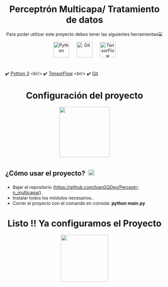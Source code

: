 # <div align="center"> Perceptrón Multicapa/ Tratamiento de datos</div>

<div align="center">  
Para poder utilizar este proyecto debes tener las siguientes herramientas💻
<div align="center">  
<a href="https://www.python.org/" target="_blank"><img style="margin: 10px" src="https://profilinator.rishav.dev/skills-assets/python-original.svg" alt="Python" height="50" /></a>  
<a href="https://github.com/" target="_blank"><img style="margin: 10px" src="https://profilinator.rishav.dev/skills-assets/git-scm-icon.svg" alt="Git" height="50" /></a>  
<a href="https://www.tensorflow.org/" target="_blank"><img style="margin: 10px" src="https://profilinator.rishav.dev/skills-assets/tensorflow-icon.svg" alt="TensorFlow" height="50" /></a>  
</div>
</div>
<br/> 

✔️ [Python 3]([https://www.unrealengine.com/](https://www.python.org/downloads/))
<br/> 
✔️ [TensorFlow]([https://git-scm.com/](https://www.tensorflow.org/?hl=es-419))
<br/> 
✔️ [Git](https://git-lfs.com/)
<br/> 

# <div align="center">   Configuración del proyecto</div>
<div id="header" align="center">
    <img src="https://media0.giphy.com/media/v1.Y2lkPTc5MGI3NjExcGllNGdhZHFkb2xldzh5cnR3YXRkYzI2Nmh5OTJ6azRxeGYzMGNxYiZlcD12MV9pbnRlcm5hbF9naWZfYnlfaWQmY3Q9cw/hfdPrGV3c9F9p4bT5u/giphy.gif" 
    width="160"/> 
</div>

## <div align="left">¿Cómo usar el proyecto?<a href="https://www.python.org/" target="_blank"><img style="margin: 10px" src="https://profilinator.rishav.dev/skills-assets/git-scm-icon.svg" alt="Git" height="20" /></a></div> 
* Bajar el repositorio (https://github.com/IvanGQDev/Perceptr-n_multicapa/).
* Instalar todos los módulos necesarios..
* Correr el proyecto con el comando en consola: **python main.py**



# <div align=center> Listo !! Ya configuramos el Proyecto </div>

<div align=center>
<img src="https://media1.giphy.com/media/v1.Y2lkPTc5MGI3NjExMzk5bTcxZGp0Y3VuNTJuMzZuMDQyOWoxempwNXFmaTV1eGsyZTZwNSZlcD12MV9zdGlja2Vyc19zZWFyY2gmY3Q9cw/tocXCNSHGemCq8FEsD/200w.webp" 
    width="150"/>
</div>
<br/> 
<br/> 
